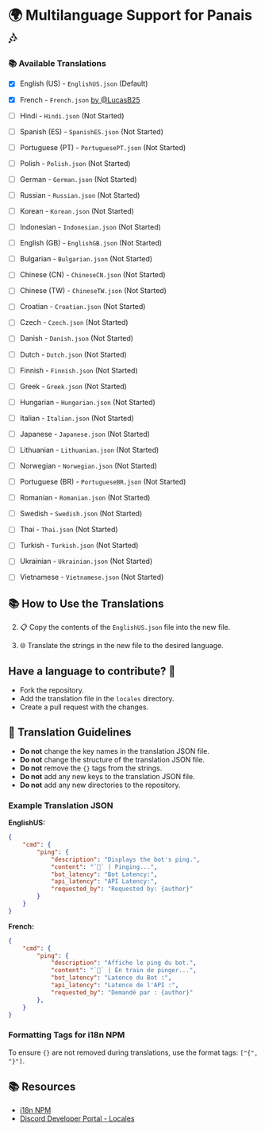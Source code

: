 # 🌍 Multilanguage Support for Panais 🎶

### 📚 Available Translations

- [x] English (US) - `EnglishUS.json` (Default)
- [x] French - `French.json` [by @LucasB25](https://github.com/LucasB25)

- [ ] Hindi - `Hindi.json` (Not Started)
- [ ] Spanish (ES) - `SpanishES.json` (Not Started)
- [ ] Portuguese (PT) - `PortuguesePT.json` (Not Started)
- [ ] Polish - `Polish.json` (Not Started)
- [ ] German - `German.json` (Not Started)
- [ ] Russian - `Russian.json` (Not Started)
- [ ] Korean - `Korean.json` (Not Started)
- [ ] Indonesian - `Indonesian.json` (Not Started)
- [ ] English (GB) - `EnglishGB.json` (Not Started)
- [ ] Bulgarian - `Bulgarian.json` (Not Started)
- [ ] Chinese (CN) - `ChineseCN.json` (Not Started)
- [ ] Chinese (TW) - `ChineseTW.json` (Not Started)
- [ ] Croatian - `Croatian.json` (Not Started)
- [ ] Czech - `Czech.json` (Not Started)
- [ ] Danish - `Danish.json` (Not Started)
- [ ] Dutch - `Dutch.json` (Not Started)
- [ ] Finnish - `Finnish.json` (Not Started)
- [ ] Greek - `Greek.json` (Not Started)
- [ ] Hungarian - `Hungarian.json` (Not Started)
- [ ] Italian - `Italian.json` (Not Started)
- [ ] Japanese - `Japanese.json` (Not Started)
- [ ] Lithuanian - `Lithuanian.json` (Not Started)
- [ ] Norwegian - `Norwegian.json` (Not Started)
- [ ] Portuguese (BR) - `PortugueseBR.json` (Not Started)
- [ ] Romanian - `Romanian.json` (Not Started)
- [ ] Swedish - `Swedish.json` (Not Started)
- [ ] Thai - `Thai.json` (Not Started)
- [ ] Turkish - `Turkish.json` (Not Started)
- [ ] Ukrainian - `Ukrainian.json` (Not Started)
- [ ] Vietnamese - `Vietnamese.json` (Not Started)

## 📚 How to Use the Translations

2. 📋 Copy the contents of the `EnglishUS.json` file into the new file.

3. 🌐 Translate the strings in the new file to the desired language.

## Have a language to contribute? 🎉
- Fork the repository.
- Add the translation file in the `locales` directory.
- Create a pull request with the changes.

## 📝 Translation Guidelines

- **Do not** change the key names in the translation JSON file.
- **Do not** change the structure of the translation JSON file.
- **Do not** remove the `{}` tags from the strings.
- **Do not** add any new keys to the translation JSON file.
- **Do not** add any new directories to the repository.

### Example Translation JSON

**EnglishUS:**
```json
{
	"cmd": {
		"ping": {
			"description": "Displays the bot's ping.",
			"content": "`🏓` | Pinging...",
			"bot_latency": "Bot Latency:",
			"api_latency": "API Latency:",
			"requested_by": "Requested by: {author}"
		}
	}
}
```

**French:**
```json
{
	"cmd": {
		"ping": {
			"description": "Affiche le ping du bot.",
			"content": "`🏓` | En train de pinger...",
			"bot_latency": "Latence du Bot :",
			"api_latency": "Latence de l'API :",
			"requested_by": "Demandé par : {author}"
		},
	}
}
```

### Formatting Tags for i18n NPM
To ensure `{}` are not removed during translations, use the format tags: `["{", "}"]`.


## 📚 Resources
- [i18n NPM](https://www.npmjs.com/package/i18n)
- [Discord Developer Portal - Locales](https://discord.com/developers/docs/reference#locales)
